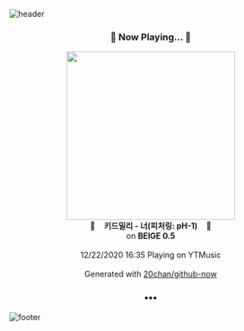 ![header](https://capsule-render.vercel.app/api?type=wave&height=170&section=header&text=Hi.%20I'm%20SHIFT&fontColor=090707&fontAlignX=45&fontAlignY=65&fontSize=100)

<h3 align="center">🎵 Now Playing... 🎵</h3>
<p align="center">
  <a href="https://music.youtube.com/channel/UCYzWVpdZqtp6Ihtzy4_9M3g">
    <img width="300" src="https://lh3.googleusercontent.com/sMXRQlSOzL-W9sdqkw3g7gm0GNv87RR8iBmgK6sB7XPfGnkm2Z44ug7L_196YFDYqd-0cS4kmW_5tWll">
  </a>
  <br>
  🎵&nbsp&nbsp&nbsp <b>키드밀리 - 너(피처링: pH-1)</b> &nbsp&nbsp&nbsp🎵
  <br>
  on <b>BEIGE 0.5</b>
  
  <br />
  <br />
  12/22/2020 16:35 Playing on YTMusic
  <br />
  <br />
  Generated with <a href="https://github.com/20chan/github-now">20chan/github-now</a>
</p>

<h3 align="center">•••</h3>

![footer](https://capsule-render.vercel.app/api?type=wave&height=150&section=footer)
